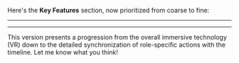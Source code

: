 Here's the **Key Features** section, now prioritized from coarse to fine:

---


---

This version presents a progression from the overall immersive technology (VR) down to the detailed synchronization of role-specific actions with the timeline. Let me know what you think!